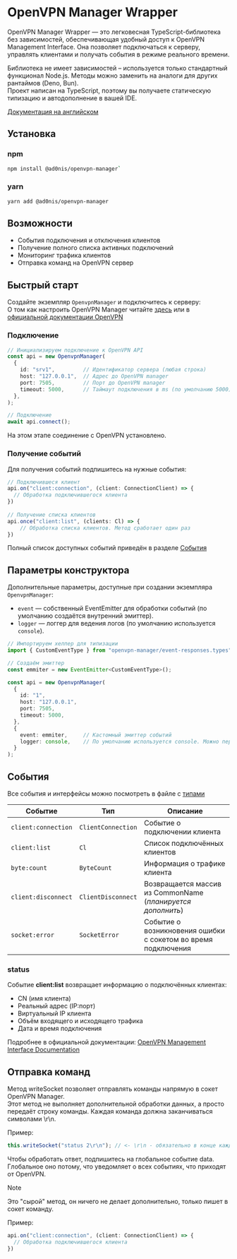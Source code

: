 # OpenVPN Manager Wrapper

OpenVPN Manager Wrapper — это легковесная TypeScript-библиотека без зависимостей, обеспечивающая удобный доступ к 
OpenVPN Management Interface. Она позволяет подключаться к серверу, управлять клиентами и получать события в режиме реального времени.

Библиотека не имеет зависимостей – используется только стандартный функционал Node.js.
Методы можно заменить на аналоги для других рантаймов (Deno, Bun).\
Проект написан на TypeScript, поэтому вы получаете статическую типизацию и автодополнение в вашей IDE.

[Документация на английском](/README.md)

## Установка
### npm
```bash
npm install @ad0nis/openvpn-manager`
```

### yarn
```bash
yarn add @ad0nis/openvpn-manager
```

## Возможности
- События подключения и отключения клиентов
- Получение полного списка активных подключений
- Мониторинг трафика клиентов
- Отправка команд на OpenVPN сервер

## Быстрый старт
Создайте экземпляр `OpenvpnManager` и подключитесь к серверу:\
О том как настроить OpenVPN Manager читайте [здесь](./docs/Openvpn-manager.md) или в [официальной документации OpenVPN](https://openvpn.net/community-docs/community-articles/openvpn-2-6-manual.html#management-interface-options-177179)

### Подключение
```ts
// Инициализируем подключение к OpenVPN API
const api = new OpenvpnManager(
  {
    id: "srv1",         // Идентификатор сервера (любая строка)
    host: "127.0.0.1",  // Адрес до OpenVPN manager
    port: 7505,         // Порт до OpenVPN manager
    timeout: 5000,      // Таймаут подключения в ms (по умолчанию 5000)
  },
);

// Подключение
await api.connect();
```
На этом этапе соединение с OpenVPN установлено.

### Получение событий
Для получения событий подпишитесь на нужные события:
```ts
// Подключившеся клиент
api.on("client:connection", (client: ConnectionClient) => {
  // Обработка подключившегося клиента
})
    
// Получение списка клиентов
api.once("client:list", (clients: Cl) => {
    // Обработка списка клиентов. Метод сработает один раз
})
```
Полный список доступных событий приведён в разделе [События](#события)

## Параметры конструктора
Дополнительные параметры, доступные при создании экземпляра `OpenvpnManager`:

- `event` — собственный EventEmitter для обработки событий (по умолчанию создаётся внутренний эмиттер).
- `logger` — логгер для ведения логов (по умолчанию используется `console`).
```ts
// Импортируем хелпер для типизации
import { CustomEventType } from "openvpn-manager/event-responses.types";

// Создаём эмиттер
const emmiter = new EventEmitter<CustomEventType>();

const api = new OpenvpnManager(
  {
    id: "1",
    host: "127.0.0.1",
    port: 7505,
    timeout: 5000,
  },
  {
    event: emmiter, 	// Кастомный эмиттер событий
    logger: console, 	// По умолчанию используется console. Можно передать собственный логгер
  }
);
```

## События
Все события и интерфейсы можно посмотреть в файле с [типами](https://github.com/Leo5878/openvpn-manager/blob/main/src/event-responses.types.ts)

| Событие             | Тип                | Описание                                                      |
|---------------------|--------------------|---------------------------------------------------------------|
| `client:connection` | `ClientConnection` | Событие о подключении клиента                                 |
| `client:list`       | `Cl`               | Список подключённых клиентов                                  |
| `byte:count`        | `ByteCount`        | Информация о трафике клиента                                  |
| `client:disconnect` | `ClientDisconnect` | Возвращается массив из CommonName (_планируется дополнить_)   |
| `socket:error`      | `SocketError`      | Событие о возникновения ошибки с сокетом во время подключения |

### status

Событие **client:list** возвращает информацию о подключённых клиентах:

* CN (имя клиента)
* Реальный адрес (IP:порт)
* Виртуальный IP клиента
* Объём входящего и исходящего трафика
* Дата и время подключения

Подробнее в официальной документации:
[OpenVPN Management Interface Documentation](https://openvpn.net/community-resources/management-interface/)

## Отправка команд
Метод writeSocket позволяет отправлять команды напрямую в сокет OpenVPN Manager.\
Этот метод не выполняет дополнительной обработки данных, а просто передаёт строку команды. Каждая команда должна заканчиваться символами \r\n.

Пример:
```ts 
this.writeSocket("status 2\r\n"); // <- \r\n - обязательно в конце каждой команды
```
Чтобы обработать ответ, подпишитесь на глобальное событие data.\
Глобальное оно потому, что уведомляет
о всех событиях, что приходят от OpenVPN.
> [!NOTE]
> Это "сырой" метод, он ничего не делает дополнительно, только пишет в сокет команду.

Пример:
```ts
api.on("client:connection", (client: ConnectionClient) => {
  // Обработка подключившегося клиента
})
```

